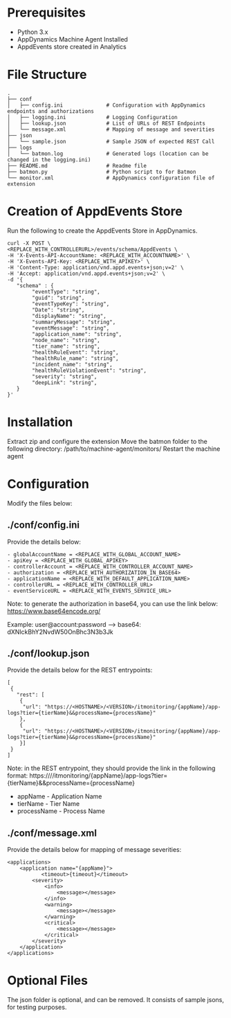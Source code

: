 # Prerequisites

- Python 3.x
- AppDynamics Machine Agent Installed
- AppdEvents store created in Analytics

# File Structure

 	.
    ├── conf                    
    │   ├── config.ini				# Configuration with AppDynamics endpoints and authorizations
    │   ├── logging.ini				# Logging Configuration
    │   ├── lookup.json				# List of URLs of REST Endpoints
    │   └── message.xml				# Mapping of message and severities
	├── json
    │   └── sample.json				# Sample JSON of expected REST Call
    ├── logs
	│	└── batmon.log				# Generated logs (location can be changed in the logging.ini)
    ├── README.md					# Readme file
    ├── batmon.py					# Python script to for Batmon
    └── monitor.xml					# AppDynamics configuration file of extension
    

# Creation of AppdEvents Store

Run the following to create the AppdEvents Store in AppDynamics.

```
curl -X POST \
<REPLACE_WITH_CONTROLLERURL>/events/schema/AppdEvents \
-H 'X-Events-API-AccountName: <REPLACE_WITH_ACCOUNTNAME>' \
-H 'X-Events-API-Key: <REPLACE_WITH_APIKEY>' \
-H 'Content-Type: application/vnd.appd.events+json;v=2' \
-H 'Accept: application/vnd.appd.events+json;v=2' \
-d '{ 
   "schema" : {
		"eventType": "string",
		"guid": "string",
		"eventTypeKey": "string",
		"Date": "string",
		"displayName": "string",
		"summaryMessage": "string",
		"eventMessage": "string",
		"application_name": "string",
		"node_name": "string",
		"tier_name": "string",
		"healthRuleEvent": "string",
		"healthRule_name": "string",
		"incident_name": "string",
		"healthRuleViolationEvent": "string",
		"severity": "string",
		"deepLink": "string",
   }
}'
```
# Installation

Extract zip and configure the extension
Move the batmon folder to the following directory: /path/to/machine-agent/monitors/
Restart the machine agent

# Configuration

Modify the files below:

## ./conf/config.ini

Provide the details below:

```
- globalAccountName = <REPLACE_WITH_GLOBAL_ACCOUNT_NAME>
- apiKey = <REPLACE_WITH_GLOBAL_APIKEY>
- controllerAccount = <REPLACE_WITH_CONTROLLER_ACCOUNT_NAME>
- authorization = <REPLACE_WITH_AUTHORIZATION_IN_BASE64>
- applicationName = <REPLACE_WITH_DEFAULT_APPLICATION_NAME>
- controllerURL = <REPLACE_WITH_CONTROLLER_URL>
- eventServiceURL = <REPLACE_WITH_EVENTS_SERVICE_URL>
```

Note: to generate the authorization in base64, you can use the link below:
https://www.base64encode.org/

Example: user@account:password --> base64: dXNlckBhY2NvdW50OnBhc3N3b3Jk

## ./conf/lookup.json

Provide the details below for the REST entrypoints:

```
[
 {
   "rest": [
    {
     "url": "https://<HOSTNAME>/<VERSION>/itmonitoring/{appName}/app-logs?tier={tierName}&&processName={processName}"
	},
	{
     "url": "https://<HOSTNAME>/<VERSION>/itmonitoring/{appName}/app-logs?tier={tierName}&&processName={processName}"
	}]
 }
]
```

Note: in the REST entrypoint, they should provide the link in the following format:
https://<HOSTNAME>/<VERSION>/itmonitoring/{appName}/app-logs?tier={tierName}&&processName={processName}

- appName - Application Name
- tierName - Tier Name
- processName - Process Name

## ./conf/message.xml

Provide the details below for mapping of message severities:

```
<applications>
	<application name="{appName}">
           <timeout>{timeout}</timeout>
		<severity>
			<info>
				<message></message>
			</info>
			<warning>
				<message></message>
			</warning>
			<critical>
				<message></message>
			</critical>
		</severity>
	</application>
</applications>
```

# Optional Files

The json folder is optional, and can be removed.  It consists of sample jsons, for testing purposes.
